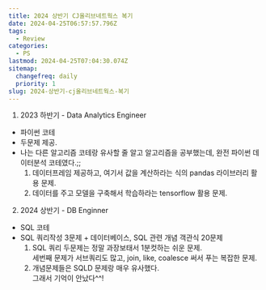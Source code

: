 ```yaml
---
title: 2024 상반기 CJ올리브네트웍스 복기
date: 2024-04-25T06:57:57.796Z
tags:
  - Review
categories:
  - PS
lastmod: 2024-04-25T07:04:30.074Z
sitemap:
  changefreq: daily
  priority: 1
slug: 2024-상반기-cj올리브네트웍스-복기
---
```


1. 2023 하반기 - Data Analytics Engineer

- 파이썬 코테
- 두문제 제공.
- 나는 다른 알고리즘 코테랑 유사할 줄 알고 알고리즘을 공부했는데, 완전 파이썬 데이터분석 코테였다.;;
  1. 데이터프레임 제공하고, 여기서 값을 계산하라는 식의 pandas 라이브러리 활용 문제.
  2. 데이터를 주고 모델을 구축해서 학습하라는 tensorflow 활용 문제.

2. 2024 상반기 - DB Enginner

- SQL 코테
- SQL 쿼리작성 3문제 + 데이터베이스, SQL 관련 개념 객관식 20문제
  1. SQL 쿼리 두문제는 정말 과장보태서 1분컷하는 쉬운 문제.<br>
     세번째 문제가 서브쿼리도 많고, join, like, coalesce 써서 푸는 복잡한 문제.
  2. 개념문제들은 SQLD 문제랑 매우 유사했다. <br>그래서 기억이 안났다^^!
